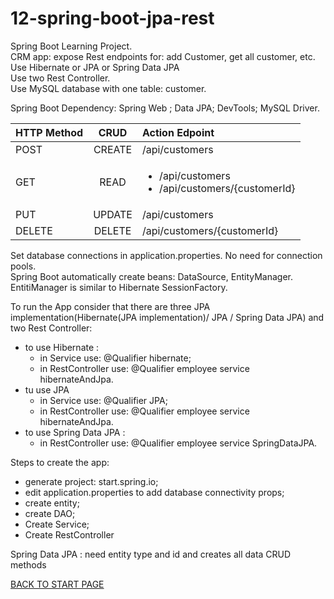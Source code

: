 # 12-spring-boot-jpa-rest  
Spring Boot Learning Project.  
CRM app: expose Rest endpoints for: add Customer, get all customer, etc.  
Use Hibernate or JPA or Spring Data JPA   
Use two Rest Controller.  
Use MySQL database with one table: customer.  


Spring Boot Dependency: Spring Web ; Data JPA; DevTools; MySQL Driver.  


| HTTP Method | CRUD   | Action	Edpoint |
| :---------- |:------:| :--------------|
| POST        | CREATE | /api/customers |
| GET         | READ   | <ul><li>/api/customers</li><li> /api/customers/{customerId}</li>|
| PUT         | UPDATE | /api/customers |  
| DELETE      | DELETE | /api/customers/{customerId} |    



Set database connections in application.properties. No need for connection pools.   
Spring Boot automatically create beans: DataSource, EntityManager.  
EntitiManager is similar to Hibernate SessionFactory.

To run the App consider that there are three JPA implementation(Hibernate(JPA implementation)/  JPA /  Spring Data JPA) and two Rest Controller:
  - to use Hibernate :  
      - in Service use: @Qualifier hibernate;    
      - in RestController use: @Qualifier employee service hibernateAndJpa.
  -	tu use JPA  
      - in Service use: @Qualifier JPA;  
      - in RestController use: @Qualifier employee service hibernateAndJpa.
  -	to use Spring Data JPA :   
      - in RestController use: @Qualifier employee service SpringDataJPA.  
      
      
      
Steps to create the app:   
  - generate project: start.spring.io;    
  - edit application.properties  to add database connectivity props;   
  - create entity;  
  - create DAO;   
  - Create Service;   
  - Create RestController

Spring Data JPA : need entity type and id and  creates all data CRUD methods


   
   
   
[BACK TO START PAGE](https://github.com/FlorescuAndrei/Start.git) 
    
